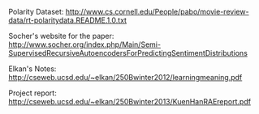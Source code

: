 Polarity Dataset: 
http://www.cs.cornell.edu/People/pabo/movie-review-data/rt-polaritydata.README.1.0.txt

Socher's website for the paper:
http://www.socher.org/index.php/Main/Semi-SupervisedRecursiveAutoencodersForPredictingSentimentDistributions

Elkan's Notes:
http://cseweb.ucsd.edu/~elkan/250Bwinter2012/learningmeaning.pdf

Project report:
http://cseweb.ucsd.edu/~elkan/250Bwinter2013/KuenHanRAEreport.pdf

